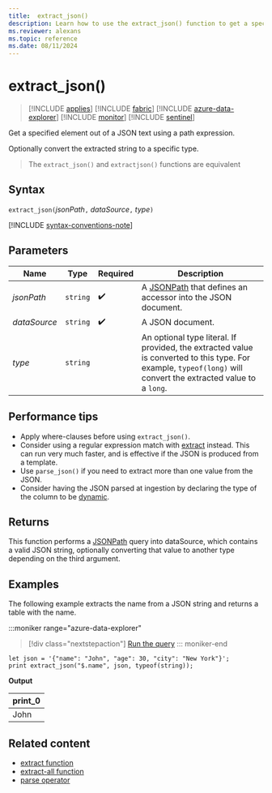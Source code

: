 ```yaml
---
title:  extract_json()
description: Learn how to use the extract_json() function to get a specified element out of a JSON text using a path expression.
ms.reviewer: alexans
ms.topic: reference
ms.date: 08/11/2024
---
```

# extract_json()

> [!INCLUDE [applies](../includes/applies-to-version/applies.md)] [!INCLUDE [fabric](../includes/applies-to-version/fabric.md)] [!INCLUDE [azure-data-explorer](../includes/applies-to-version/azure-data-explorer.md)] [!INCLUDE [monitor](../includes/applies-to-version/monitor.md)] [!INCLUDE [sentinel](../includes/applies-to-version/sentinel.md)]

Get a specified element out of a JSON text using a path expression.

Optionally convert the extracted string to a specific type.

> The `extract_json()` and `extractjson()` functions are equivalent

## Syntax

`extract_json(`*jsonPath*`,` *dataSource*`,` *type*`)`

[!INCLUDE [syntax-conventions-note](../includes/syntax-conventions-note.md)]

## Parameters

|Name|Type|Required|Description|
|--|--|--|--|
| *jsonPath* | `string` |  :heavy_check_mark: | A [JSONPath](jsonpath.md) that defines an accessor into the JSON document.|
| *dataSource* | `string` |  :heavy_check_mark: | A JSON document.|
| *type* | `string` | | An optional type literal. If provided, the extracted value is converted to this type. For example, `typeof(long)` will convert the extracted value to a `long`.|

## Performance tips

* Apply where-clauses before using `extract_json()`.
* Consider using a regular expression match with [extract](extract-function.md) instead. This can run very much faster, and is effective if the JSON is produced from a template.
* Use `parse_json()` if you need to extract more than one value from the JSON.
* Consider having the JSON parsed at ingestion by declaring the type of the column to be [dynamic](scalar-data-types/dynamic.md).

## Returns

This function performs a [JSONPath](jsonpath.md) query into dataSource, which contains a valid JSON string, optionally converting that value to another type depending on the third argument.

## Examples

The following example extracts the name from a JSON string and returns a table with the name.

:::moniker range="azure-data-explorer"
> [!div class="nextstepaction"]
> <a href="https://dataexplorer.azure.com/clusters/help/databases/Samples?query=H4sIAAAAAAAAA8tJLVHIKs7PU7BVUK9WykvMTVWyUlDyys/IU9JRUEpMB3GNDYDM5MySSpCUX2q5QmR+UbZSrbo1V0FRZl6JQmpFSVFickk8yBwNJRU9sCk6YGN1FEoqC1Lz0zSKS4BK0zU1rQHS+nnUcQAAAA" target="_blank">Run the query</a>
::: moniker-end

```kusto
let json = '{"name": "John", "age": 30, "city": "New York"}';
print extract_json("$.name", json, typeof(string));
```

**Output**

| print_0 |
|---|
| John |

## Related content

* [extract function](extract-function.md)
* [extract-all function](extract-all-function.md)
* [parse operator](parse-operator.md)
